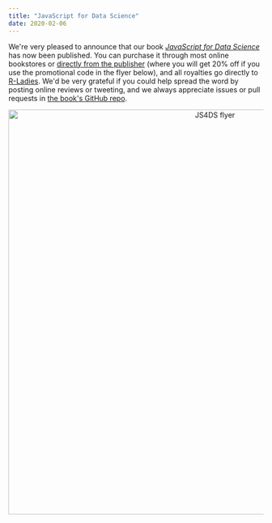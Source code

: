 ```yaml
---
title: "JavaScript for Data Science"
date: 2020-02-06
---
```


We're very pleased to announce that our book
[*JavaScript for Data Science*](https://js4ds.org)
has now been published.
You can purchase it through most online bookstores
or [directly from the publisher](https://www.crcpress.com/JavaScript-for-Data-Science/Gans-Hodges-Wilson/p/book/9780367422486)
(where you will get 20% off if you use the promotional code in the flyer below),
and all royalties go directly to [R-Ladies](https://rladies.org/).
We'd be very grateful if you could help spread the word by posting online reviews or tweeting,
and we always appreciate issues or pull requests in [the book's GitHub repo](https://github.com/software-tools-in-javascript/js4ds.git/).

<div align="center">
<img src="{{site.github.url}}/files/2020/02/js4ds-flyer.jpg" alt="JS4DS flyer" width="800" />
</div>